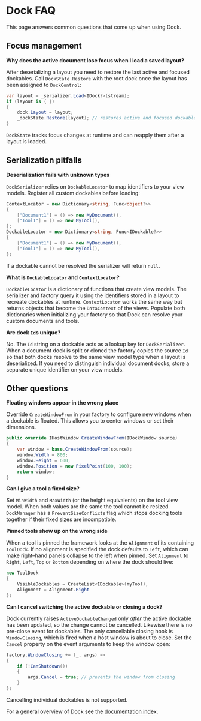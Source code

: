 # Dock FAQ

This page answers common questions that come up when using Dock.

## Focus management

**Why does the active document lose focus when I load a saved layout?**

After deserializing a layout you need to restore the last active and focused dockables. Call `DockState.Restore` with the root dock once the layout has been assigned to `DockControl`:

```csharp
var layout = _serializer.Load<IDock?>(stream);
if (layout is { })
{
    dock.Layout = layout;
    _dockState.Restore(layout); // restores active and focused dockables
}
```

`DockState` tracks focus changes at runtime and can reapply them after a layout is loaded.

## Serialization pitfalls

**Deserialization fails with unknown types**

`DockSerializer` relies on `DockableLocator` to map identifiers to your view models. Register all custom dockables before loading:

```csharp
ContextLocator = new Dictionary<string, Func<object?>>
{
    ["Document1"] = () => new MyDocument(),
    ["Tool1"] = () => new MyTool(),
};
DockableLocator = new Dictionary<string, Func<IDockable?>>
{
    ["Document1"] = () => new MyDocument(),
    ["Tool1"] = () => new MyTool(),
};
```

If a dockable cannot be resolved the serializer will return `null`.

**What is `DockableLocator` and `ContextLocator`?**

`DockableLocator` is a dictionary of functions that create view models. The
serializer and factory query it using the identifiers stored in a layout to
recreate dockables at runtime. `ContextLocator` works the same way but returns
objects that become the `DataContext` of the views. Populate both dictionaries
when initializing your factory so that Dock can resolve your custom documents
and tools.

**Are dock `Id`s unique?**

No. The `Id` string on a dockable acts as a lookup key for `DockSerializer`.
When a document dock is split or cloned the factory copies the source `Id` so
that both docks resolve to the same view model type when a layout is
deserialized. If you need to distinguish individual document docks, store a
separate unique identifier on your view models.

## Other questions

**Floating windows appear in the wrong place**

Override `CreateWindowFrom` in your factory to configure new windows when a dockable is floated. This allows you to center windows or set their dimensions.

```csharp
public override IHostWindow CreateWindowFrom(IDockWindow source)
{
    var window = base.CreateWindowFrom(source);
    window.Width = 800;
    window.Height = 600;
    window.Position = new PixelPoint(100, 100);
    return window;
}
```

**Can I give a tool a fixed size?**

Set `MinWidth` and `MaxWidth` (or the height equivalents) on the tool view model. When both values are the same the tool cannot be resized. `DockManager` has a `PreventSizeConflicts` flag which stops docking tools together if their fixed sizes are incompatible.

**Pinned tools show up on the wrong side**

When a tool is pinned the framework looks at the `Alignment` of its
containing `ToolDock`.  If no alignment is specified the dock defaults to
`Left`, which can make right–hand panels collapse to the left when pinned.
Set `Alignment` to `Right`, `Left`, `Top` or `Bottom` depending on where the
dock should live:

```csharp
new ToolDock
{
    VisibleDockables = CreateList<IDockable>(myTool),
    Alignment = Alignment.Right
};
```

**Can I cancel switching the active dockable or closing a dock?**

Dock currently raises `ActiveDockableChanged` only *after* the active dockable
has been updated, so the change cannot be cancelled. Likewise there is no
pre-close event for dockables. The only cancellable closing hook is
`WindowClosing`, which is fired when a host window is about to close. Set the
`Cancel` property on the event arguments to keep the window open:

```csharp
factory.WindowClosing += (_, args) =>
{
    if (!CanShutdown())
    {
        args.Cancel = true; // prevents the window from closing
    }
};
```

Cancelling individual dockables is not supported.

For a general overview of Dock see the [documentation index](README.md).
